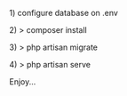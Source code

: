 <p>1) configure database on .env</p>
<p>2) > composer install</p>
<p>3) > php artisan migrate</p>
<p>4) > php artisan serve</p>
<p>Enjoy...</p>